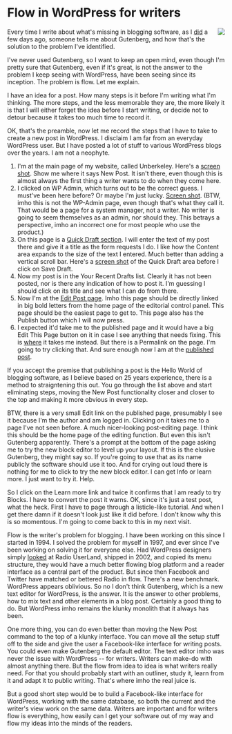 # Flow in WordPress for writers
<img src="http://scripting.com/images/2019/12/24/rooster.png" border="0" align="right">Every time I write about what's missing in blogging software, as I <a href="http://scripting.com/2019/12/24.html#a153850">did</a> a few days ago, someone tells me about Gutenberg, and how that's the solution to the problem I've identified.  

I've never used Gutenberg, so I want to keep an open mind, even though I'm pretty sure that Gutenberg, even if it's great, is not the answer to the problem I keep seeing with WordPress, have been seeing since its inception. The problem is flow. Let me explain.

I have an idea for a post. How many steps is it before I'm writing what I'm thinking. The more steps, and the less memorable they are, the more likely it is that I will either forget the idea before I start writing, or decide not to detour because it takes too much time to record it. 

OK, that's the preamble, now let me record the steps that I have to take to create a new post in WordPress. I disclaim I am far from an everyday WordPress user. But I have posted a lot of stuff to various WordPress blogs over the years. I am not a neophyte. 
1. I'm at the main page of my website, called Unberkeley. Here's a <a href="http://scripting.com/images/2019/12/28/myBlogsEditorialPage.png">screen shot</a>. Show me where it says New Post. It isn't there, even though this is almost always the first thing a writer wants to do when they come here.  
2. I clicked on WP Admin, which turns out to be the correct guess. I must've been here before? Or maybe I'm just lucky. <a href="http://scripting.com/images/2019/12/28/wpadminpage.png">Screen shot</a>. (BTW, imho this is not the WP-Admin page, even though that's what they call it. That would be a page for a system manager, not a writer. No writer is going to seem themselves as an admin, nor should they. This betrays a perspective, imho an incorrect one for most people who use the product.)
3. On this page is a <a href="http://scripting.com/images/2019/12/28/quickDraftForm.png">Quick Draft section</a>. I will enter the text of my post there and give it a title as the form requests I do. I like how the Content area expands to the size of the text I entered. Much better than adding a vertical scroll bar. Here's a <a href="http://scripting.com/images/2019/12/28/quickDraftWithText.png">screen shot</a> of the Quick Draft area before I click on Save Draft. 
4. Now my post is in the Your Recent Drafts list. Clearly it has not been posted, nor is there any indication of how to post it. I'm guessing I should click on its title and see what I can do from there. 
5. Now I'm at the <a href="http://scripting.com/images/2019/12/28/editPostPage1.png">Edit Post page</a>. Imho this page should be directly linked in big bold letters from the home page of the editorial control panel. This page should be the easiest page to get to. This page also has the Publish button which I will now press.  
6. I expected it'd take me to the published page and it would have a big Edit This Page button on it in case I see anything that needs fixing. This is <a href="http://scripting.com/images/2019/12/28/editPostPage.png">where</a> it takes me instead. But there is a Permalink on the page. I'm going to try clicking that. And sure enough now I am at the <a href="https://unberkeley.wordpress.com/2019/12/28/test-post/">published post</a>. 

If you accept the premise that publishing a post is the Hello World of blogging software, as I believe based on 25 years experience, there is a method to straigntening this out. You go through the list above and start eliminating steps, moving the New Post functionality closer and closer to the top and making it more obvious in every step. 

BTW, there is a very small Edit link on the published page, presumably I see it because I'm the author and am logged in. Clicking on it takes me to a page I've not seen before. A much nicer-looking post-editing page. I think this should be the home page of the editing function. But even this isn't Gutenberg apparently. There's a prompt at the bottom of the page asking me to try the new block editor to level up your layout. If this is the elusive Gutenberg, they might say so. If you're going to use that as its name publicly the software should use it too. And for crying out loud there is nothing for me to click to try the new block editor. I can get Info or learn more. I just want to try it. Help. 

So I click on the Learn more link and twice it confirms that I am ready to try Blocks. I have to convert the post it warns. OK, since it's just a test post, what the heck. First I have to page through a listicle-like tutorial. And when I get there damn if it doesn't look just like it did before. I don't know why this is so momentous. I'm going to come back to this in my next visit. 

Flow is the writer's problem for blogging. I have been working on this since I started in 1994. I solved the problem for myself in 1997, and ever since I've been working on solving it for everyone else. Had WordPress designers simply <a href="http://scripting.com/images/2002/01/10/dtwsEditBoxScreen.gif">looked</a> at Radio UserLand, shipped in 2002, and copied its menu structure, they would have a much better flowing blog platform and a reader interface as a central part of the product. But since then Facebook and Twitter have matched or bettered Radio in flow. There's a new benchmark. WordPress appears oblivious. So no I don't think Gutenberg, which is a new text editor for WordPress, is the answer. It is the answer to other problems, how to mix text and other elements in a blog post. Certainly a good thing to do. But WordPress imho remains the klunky monolith that it always has been. 

One more thing, you can do even better than moving the New Post command to the top of a klunky interface. You can move all the setup stuff off to the side and give the user a Facebook-like interface for writing posts. You could even make Gutenberg the default editor. The text editor imho was never the issue with WordPress -- for writers. Writers can make-do with almost anything there. But the flow from idea to idea is what writers really need. For that you should probably start with an outliner, study it, learn from it and adapt it to public writing. That's where imho the real juice is. 

But a good short step would be to build a Facebook-like interface for WordPress, working with the same database, so both the current and the writer's view work on the same data. Writers are important and for writers flow is everything, how easily can I get your software out of my way and flow my ideas into the minds of the readers. 

